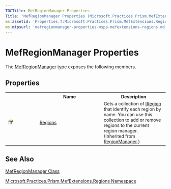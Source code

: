 ```yaml
---
TOCTitle: MefRegionManager Properties
Title: 'MefRegionManager Properties (Microsoft.Practices.Prism.MefExtensions.Regions)'
ms:assetid: 'Properties.T:Microsoft.Practices.Prism.MefExtensions.Regions.MefRegionManager'
ms:mtpsurl: 'mefregionmanager-properties-mspp-mefextensions-regions.md'
---
```


# MefRegionManager Properties

The [MefRegionManager](/patterns-practices/reference/mefregionmanager-class-mspp-mefextensions-regions) type exposes the following members.

## Properties

<table>
<colgroup>
<col width="20%" />
<col width="40%" />
<col width="40%" />
</colgroup>

<tbody>
<tr>
<th>
							&nbsp;
						</th>
<th>Name</th>
<th>Description</th>
</tr>
<tr>
<td>

![Public property](/patterns-practices/reference/images/pubproperty.gif)
</td>
<td>
<a href="regionmanager-regions-property-mspp-regions">Regions</a>
</td>
<td>
<div>
Gets a collection of <a href="iregion-interface-mspp-regions">IRegion</a> that identify each region by name. You can use this collection to add or remove regions to the current region manager.
</div> (Inherited from <a href="regionmanager-class-mspp-regions">RegionManager</a>.)</td>
</tr>
</tbody>
</table>

## See Also

[MefRegionManager Class](/patterns-practices/reference/mefregionmanager-class-mspp-mefextensions-regions)

[Microsoft.Practices.Prism.MefExtensions.Regions Namespace](/patterns-practices/reference/mspp-mefextensions-regions-namespace)
